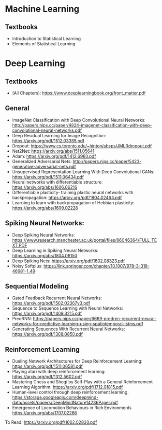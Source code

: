 
# Machine Learning
## Textbooks
- Introduction to Statistical Learning
- Elements of Statistical Learning

# Deep Learning
## Textbooks
- (All Chapters): https://www.deeplearningbook.org/front_matter.pdf

## General
- ImageNet Classification with Deep Convolutional Neural Networks: http://papers.nips.cc/paper/4824-imagenet-classification-with-deep-convolutional-neural-networks.pdf
- Deep Residual Learning for Image Recognition: https://arxiv.org/pdf/1512.03385.pdf
- Dropout: https://www.cs.toronto.edu/~hinton/absps/JMLRdropout.pdf
- Net2Net: https://arxiv.org/abs/1511.05641
- Adam: https://arxiv.org/pdf/1412.6980.pdf
- Generalized Adversarial Nets: http://papers.nips.cc/paper/5423-generative-adversarial-nets.pdf
- Unsupervised Representation Learning With Deep Convolutional GANs: https://arxiv.org/pdf/1511.06434.pdf
- Neural networks with differentiable structure: https://arxiv.org/abs/1606.06216
- Differentiable plasticity- training plastic neural networks with backpropagation: https://arxiv.org/pdf/1804.02464.pdf
- Learning to learn with backpropagation of Hebbian plasticity: https://arxiv.org/abs/1609.02228

## Spiking Neural Networks:
- Deep Spiking Neural Networks: https://www.research.manchester.ac.uk/portal/files/66046364/FULL_TEXT.PDF
- Deep Learning in Spiking Neural Networks: https://arxiv.org/abs/1804.08150
- Deep Spiking Nets: https://arxiv.org/pdf/1602.08323.pdf
- Noisy Softplus: https://link.springer.com/chapter/10.1007/978-3-319-46681-1_49

## Sequential Modeling
- Gated Feedback Recurrent Neural Networks: https://arxiv.org/pdf/1502.02367v3.pdf
- Sequence to Sequence Learning with Neural Networks: https://arxiv.org/pdf/1409.3215.pdf
- PredRNN: https://papers.nips.cc/paper/6689-predrnn-recurrent-neural-networks-for-predictive-learning-using-spatiotemporal-lstms.pdf
- Generating Sequences With Recurrent Neural Networks: https://arxiv.org/pdf/1308.0850.pdf


## Reinforcement Learning
- Dueling Network Architectures for Deep Reinforcement Learning: https://arxiv.org/pdf/1511.06581.pdf
- Playing atari with deep reinforcement learning: https://arxiv.org/pdf/1312.5602.pdf
- Mastering Chess and Shogi by Self-Play with a General Reinforcement Learning Algorithm: https://arxiv.org/pdf/1712.01815.pdf
- Human-level control through deep reinforcement learning: https://storage.googleapis.com/deepmind-data/assets/papers/DeepMindNature14236Paper.pdf
- Emergence of Locomotion Behaviours in Rich Environments https://arxiv.org/abs/1707.02286






To Read:
https://arxiv.org/pdf/1602.02830.pdf
